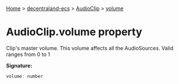 [Home](./index) &gt; [decentraland-ecs](./decentraland-ecs.md) &gt; [AudioClip](./decentraland-ecs.audioclip.md) &gt; [volume](./decentraland-ecs.audioclip.volume.md)

# AudioClip.volume property

Clip's master volume. This volume affects all the AudioSources. Valid ranges from 0 to 1

**Signature:**
```javascript
volume: number
```
